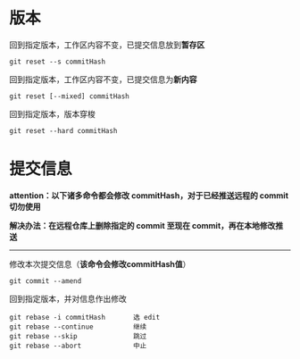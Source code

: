 # 版本

回到指定版本，工作区内容不变，已提交信息放到**暂存区**

```shell
git reset --s commitHash
```

回到指定版本，工作区内容不变，已提交信息为**新内容**

```shell
git reset [--mixed] commitHash
```

回到指定版本，版本穿梭

```shell
git reset --hard commitHash
```



# 提交信息

**attention：以下诸多命令都会修改 commitHash，对于已经推送远程的 commit 切勿使用**

**解决办法：在远程仓库上删除指定的 commit 至现在 commit，再在本地修改推送**

---

修改本次提交信息（**该命令会修改commitHash值**）

```shell
git commit --amend
```

回到指定版本，并对信息作出修改

```shell
git rebase -i commitHash       选 edit
git rebase --continue          继续
git rebase --skip              跳过
git rebase --abort             中止
```

